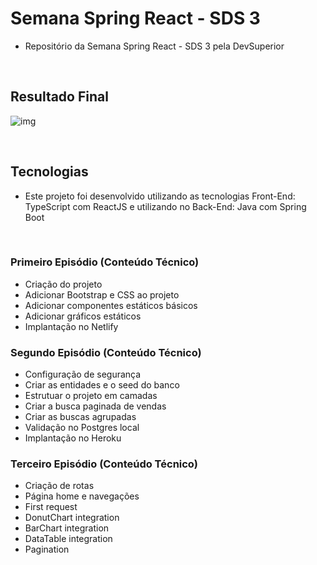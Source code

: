 # Semana Spring React - SDS 3

- Repositório da Semana Spring React - SDS 3 pela DevSuperior

<br>

## Resultado Final

![img](https://i.imgur.com/V02hgyL.png)

<br>

## Tecnologias

- Este projeto foi desenvolvido utilizando as tecnologias Front-End: TypeScript com ReactJS e utilizando no Back-End: Java com Spring Boot

<br>

### Primeiro Episódio (Conteúdo Técnico)

- Criação do projeto
- Adicionar Bootstrap e CSS ao projeto
- Adicionar componentes estáticos básicos
- Adicionar gráficos estáticos
- Implantação no Netlify

### Segundo Episódio (Conteúdo Técnico)

- Configuração de segurança
- Criar as entidades e o seed do banco
- Estrutuar o projeto em camadas
- Criar a busca paginada de vendas
- Criar as buscas agrupadas
- Validação no Postgres local
- Implantação no Heroku

### Terceiro Episódio (Conteúdo Técnico)

- Criação de rotas
- Página home e navegações
- First request
- DonutChart integration
- BarChart integration
- DataTable integration
- Pagination
